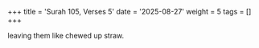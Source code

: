 +++
title = 'Surah 105, Verses 5'
date = '2025-08-27'
weight = 5
tags = []
+++

leaving them like chewed up straw. 